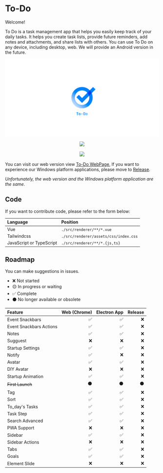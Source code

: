 # **To-Do**

Welcome!

To Do is a task management app that helps you easily keep track of your daily tasks. It helps you create task lists, provide future reminders, add notes and attachments, and share lists with others. You can use To Do on any device, including desktop, web. We will provide an Android version in the future.

<div align="center">

![To-Do](./resources/todo-1280x640.png?raw=true)

![](https://img.shields.io/github/downloads/bre97-web/To-Do/v1.0.0-pre.3/total)

![](https://img.shields.io/github/last-commit/bre97-web/To-Do)

</div>

You can visit our web version view [To-Do WebPage](bre97-web.github.io/To-Do/), If you want to experience our Windows platform applications, please move to [Release](https://github.com/bre97-web/To-Do/releases). 

_Unfortunately, the web version and the Windows platform application are the same._

## Code

If you want to contribute code, please refer to the form below:

|Language|Position|
|:--|:--|
|Vue|`./src/renderer/**/*.vue`|
|Tailwindcss|`./src/renderer/assets/css/index.css`|
|JavaScript or TypeScript|`./src/renderer/**/*.{js,ts}`|

## Roadmap

You can make suggestions in issues.

- ❌ Not started
- 🟡 In progress or waiting
- ✅ Complete
- ⚫ No longer available or obsolete

|Feature|Web (Chrome)|Electron App|Release|
|:--|--:|--:|--:|
|Event Snackbars|✅|✅|❌|
|Event Snackbars Actions|✅|✅|❌|
|Notes|✅|✅|❌|
|Sugguest|❌|❌|❌|
|Startup Settings|✅|✅|❌|
|Notify|✅|❌|❌|
|Avatar|✅|✅|❌|
|DIY Avatar|❌|❌|❌|
|Startup Animation|✅|✅|❌|
|~~First Launch~~|⚫|⚫|⚫|
|Tag|✅|✅|❌|
|Sort|✅|✅|❌|
|To_day's Tasks|✅|✅|❌|
|Task Step|✅|✅|❌|
|Search Advanced|✅|✅|❌|
|PWA Support|❌|❌|❌|
|Sidebar|✅|✅|❌|
|Sidebar Actions|❌|❌|❌|
|Tabs|✅|✅|❌|
|Goals|✅|✅|❌|
|Element Slide|❌|❌|❌|
